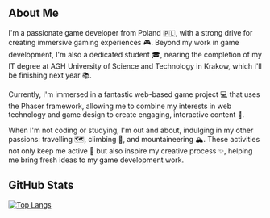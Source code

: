 ## About Me

I'm a passionate game developer from Poland 🇵🇱, with a strong drive for creating immersive gaming experiences 🎮. Beyond my work in game development, I'm also a dedicated student 🎓, nearing the completion of my IT degree at AGH University of Science and Technology in Krakow, which I'll be finishing next year 📚.

Currently, I'm immersed in a fantastic web-based game project 💻 that uses the Phaser framework, allowing me to combine my interests in web technology and game design to create engaging, interactive content 🎨.

When I'm not coding or studying, I'm out and about, indulging in my other passions: travelling 🗺️, climbing 🧗, and mountaineering 🏔️. These activities not only keep me active 💪 but also inspire my creative process ✨, helping me bring fresh ideas to my game development work.

## GitHub Stats

[![Top Langs](https://github-readme-stats.vercel.app/api/top-langs/?username=XT60&include_all_commits=true&theme=radical)](https://github.com/anuraghazra/github-readme-stats&theme=merko)
